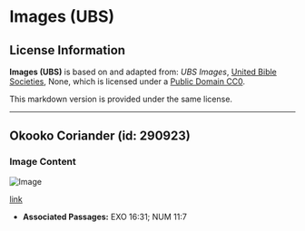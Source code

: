 # Images (UBS)

## License Information

**Images (UBS)** is based on and adapted from: _UBS Images_, [United Bible Societies](https://unitedbiblesocieties.org/), None, which is licensed under a [Public Domain CC0](https://creativecommons.org/public-domain/cc0/).

This markdown version is provided under the same license.



--------------------------------

## Okooko Coriander (id: 290923)

### Image Content

![Image](https://cdn.aquifer.bible/aquifer-content/resources/Media/WEB-0146_coriander_flower.jpg)

[link](https://cdn.aquifer.bible/aquifer-content/resources/Media/WEB-0146_coriander_flower.jpg)

* **Associated Passages:** EXO 16:31; NUM 11:7


